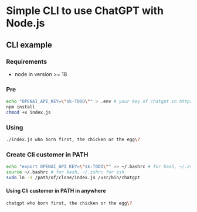 # Simple CLI to use ChatGPT with Node.js

## CLI example

### Requirements

- node in version >= 18

### Pre

```sh
echo "OPENAI_API_KEY=\"sk-TODO\"" > .env # your key of chatgpt in https://platform.openai.com/account/api-keys
npm install
chmod +x index.js
```

### Using

```sh
./index.js who born first, the chicken or the egg\?
```

### Create Cli customer in PATH

```sh
echo "export OPENAI_API_KEY=\"sk-TODO\"" >> ~/.bashrc # for bash, ~/.zshrc for zsh
source ~/.bashrc # for bash, ~/.zshrc for zsh
sudo ln -s /path/of/clone/index.js /usr/bin/chatgpt
```

#### Using Cli customer in PATH in anywhere

```sh
chatgpt who born first, the chicken or the egg\?
```
